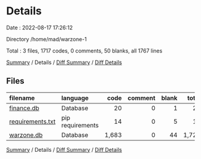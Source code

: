 # Details

Date : 2022-08-17 17:26:12

Directory /home/mad/warzone-1

Total : 3 files,  1717 codes, 0 comments, 50 blanks, all 1767 lines

[Summary](results.md) / Details / [Diff Summary](diff.md) / [Diff Details](diff-details.md)

## Files
| filename | language | code | comment | blank | total |
| :--- | :--- | ---: | ---: | ---: | ---: |
| [finance.db](/finance.db) | Database | 20 | 0 | 1 | 21 |
| [requirements.txt](/requirements.txt) | pip requirements | 14 | 0 | 5 | 19 |
| [warzone.db](/warzone.db) | Database | 1,683 | 0 | 44 | 1,727 |

[Summary](results.md) / Details / [Diff Summary](diff.md) / [Diff Details](diff-details.md)